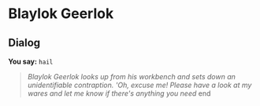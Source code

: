 # Blaylok Geerlok


## Dialog

**You say:** `hail`



>*Blaylok Geerlok looks up from his workbench and sets down an unidentifiable contraption. 'Oh, excuse me! Please have a look at my wares and let me know if there's anything you need*
end
